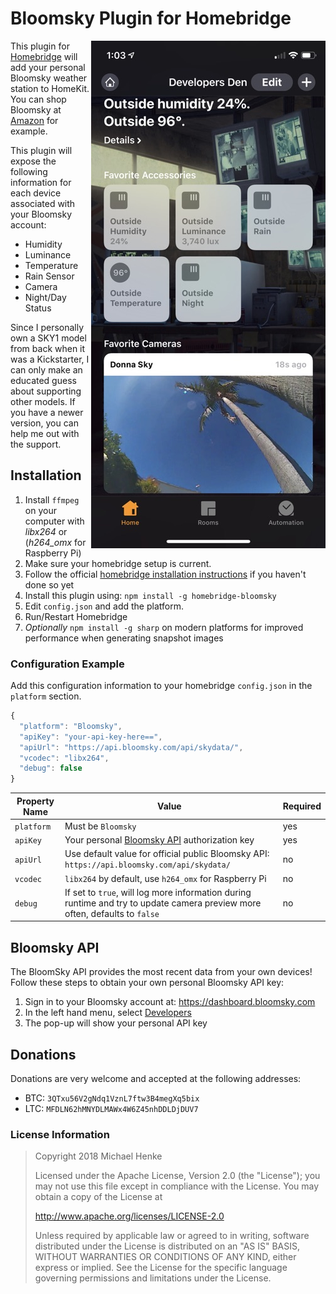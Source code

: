 # Bloomsky Plugin for Homebridge

<img src="https://github.com/aphex3k/homebridge-bloomsky/raw/master/preview.jpeg" align="right" alt="homebridge-bloomsky" />

This plugin for [Homebridge](https://github.com/nfarina/homebridge) will add
your personal Bloomsky weather station to HomeKit. You can shop Bloomsky at [Amazon](https://amzn.to/2PHZc1j) for example.

This plugin will expose the following information for each device associated with your Bloomsky account:

- Humidity
- Luminance
- Temperature
- Rain Sensor
- Camera
- Night/Day Status

Since I personally own a SKY1 model from back when it was a Kickstarter, I can only make an educated guess about supporting other models.
If you have a newer version, you can help me out with the support.

## Installation

1. Install `ffmpeg` on your computer with *libx264* or (*h264_omx* for Raspberry Pi)
1. Make sure your homebridge setup is current.
1. Follow the official [homebridge installation instructions](https://github.com/nfarina/homebridge#installation) if you haven't done so yet
1. Install this plugin using: `npm install -g homebridge-bloomsky`
1. Edit `config.json` and add the platform.
1. Run/Restart Homebridge
1. _Optionally_ `npm install -g sharp` on modern platforms for improved performance when generating snapshot images

### Configuration Example

Add this configuration information to your homebridge `config.json` in the
`platform` section.

```javascript
{
  "platform": "Bloomsky",
  "apiKey": "your-api-key-here==",
  "apiUrl": "https://api.bloomsky.com/api/skydata/",
  "vcodec": "libx264",
  "debug": false
}
```

Property Name | Value | Required
------------- | ----- | --------
`platform` | Must be `Bloomsky` | yes
`apiKey` | Your personal [Bloomsky API](#bloomsky-api) authorization key | yes
`apiUrl` | Use default value for official public Bloomsky API: `https://api.bloomsky.com/api/skydata/` | no
`vcodec` | `libx264` by default, use `h264_omx` for Raspberry Pi | no
`debug` | If set to `true`, will log more information during runtime and try to update camera preview more often, defaults to `false` | no

## Bloomsky API

The BloomSky API provides the most recent
data from your own devices!
Follow these steps to obtain your own personal Bloomsky API key:
1. Sign in to your Bloomsky account at: https://dashboard.bloomsky.com
1. In the left hand menu, select [Developers](https://dashboard.bloomsky.com/user#api)
1. The pop-up will show your personal API key

## Donations

Donations are very welcome and accepted at the following addresses:
- BTC: `3QTxu56V2gNdq1VznL7ftw3B4megXq5bix`
- LTC: `MFDLN62hMNYDLMAWx4W6Z45nhDDLDjDUV7`

### License Information

> Copyright 2018 Michael Henke
>
> Licensed under the Apache License, Version 2.0 (the "License");
you may not use this file except in compliance with the License.
You may obtain a copy of the License at
>
>    http://www.apache.org/licenses/LICENSE-2.0
>
> Unless required by applicable law or agreed to in writing, software
distributed under the License is distributed on an "AS IS" BASIS,
WITHOUT WARRANTIES OR CONDITIONS OF ANY KIND, either express or implied.
See the License for the specific language governing permissions and
limitations under the License.
